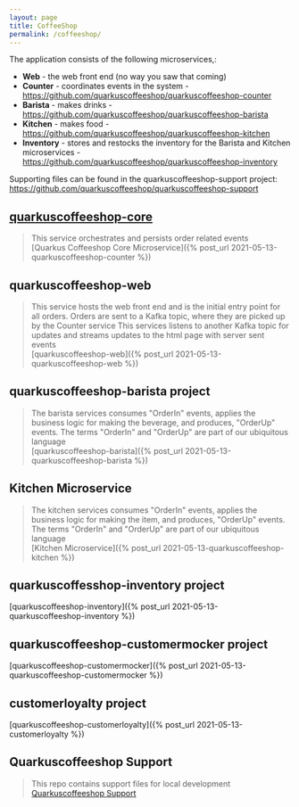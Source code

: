 ```yaml
---
layout: page
title: CoffeeShop
permalink: /coffeeshop/
---
```


The application consists of the following microservices,:

* **Web** - the web front end (no way you saw that coming)
* **Counter** - coordinates events in the system - https://github.com/quarkuscoffeeshop/quarkuscoffeeshop-counter
* **Barista** - makes drinks - https://github.com/quarkuscoffeeshop/quarkuscoffeeshop-barista
* **Kitchen** - makes food - https://github.com/quarkuscoffeeshop/quarkuscoffeeshop-kitchen
* **Inventory** - stores and restocks the inventory for the Barista and Kitchen microservices - https://github.com/quarkuscoffeeshop/quarkuscoffeeshop-inventory

Supporting files can be found in the quarkuscoffeeshop-support project: https://github.com/quarkuscoffeeshop/quarkuscoffeeshop-support 

## [quarkuscoffeeshop-core](https://github.com/quarkuscoffeeshop/quarkuscoffeeshop-counter)
>This service orchestrates and persists order related events  
[Quarkus Coffeeshop Core Microservice]({% post_url 2021-05-13-quarkuscoffeeshop-counter %})

## quarkuscoffeeshop-web
> This service hosts the web front end and is the initial entry point for all orders. Orders are sent to a Kafka topic, where they are picked up by the Counter service
This services listens to another Kafka topic for updates and streams updates to the html page with server sent events  
[quarkuscoffeeshop-web]({% post_url 2021-05-13-quarkuscoffeeshop-web %})


## quarkuscoffeeshop-barista project
>The barista services consumes "OrderIn" events, applies the business logic for making the beverage, and produces, "OrderUp" events. The terms "OrderIn" and "OrderUp" are part of our ubiquitous language  
[quarkuscoffeeshop-barista]({% post_url 2021-05-13-quarkuscoffeeshop-barista %})


## Kitchen Microservice
>The kitchen services consumes "OrderIn" events, applies the business logic for making the item, and produces, "OrderUp" events. The terms "OrderIn" and "OrderUp" are part of our ubiquitous language  
[Kitchen Microservice]({% post_url 2021-05-13-quarkuscoffeeshop-kitchen %})

## quarkuscoffesshop-inventory project
[quarkuscoffeeshop-inventory]({% post_url 2021-05-13-quarkuscoffeeshop-inventory %})

## quarkuscoffeeshop-customermocker project
[quarkuscoffeeshop-customermocker]({% post_url 2021-05-13-quarkuscoffeeshop-customermocker %})

## customerloyalty project
[quarkuscoffeeshop-customerloyalty]({% post_url 2021-05-13-customerloyalty %})

## Quarkuscoffeeshop Support
>This repo contains support files for local development  
[Quarkuscoffeeshop Support](https://github.com/quarkuscoffeeshop/quarkuscoffeeshop-support)
